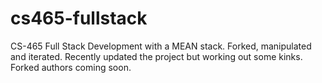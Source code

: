 # cs465-fullstack
CS-465 Full Stack Development with a MEAN stack. Forked, manipulated and iterated. Recently updated the project but working out some kinks. Forked authors coming soon. 
